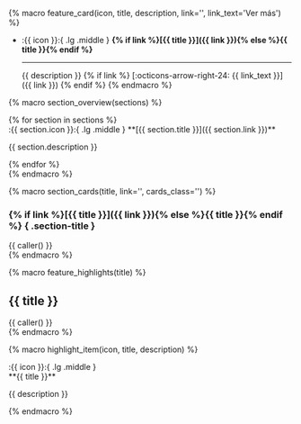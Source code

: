 {% macro feature_card(icon, title, description, link='', link_text='Ver más') %}
-   :{{ icon }}:{ .lg .middle } **{% if link %}[{{ title }}]({{ link }}){% else %}{{ title }}{% endif %}**

    ---

    {{ description }}
    {% if link %}
    [:octicons-arrow-right-24: {{ link_text }}]({{ link }})
    {% endif %}
{% endmacro %}

{% macro section_overview(sections) %}
<div class="section-overview" markdown>
{% for section in sections %}
<div class="overview-item" markdown>
:{{ section.icon }}:{ .lg .middle } **[{{ section.title }}]({{ section.link }})**

{{ section.description }}
</div>
{% endfor %}
</div>
{% endmacro %}

{% macro section_cards(title, link='', cards_class='') %}
### {% if link %}[{{ title }}]({{ link }}){% else %}{{ title }}{% endif %} { .section-title }

<div class="grid cards" markdown>
{{ caller() }}
</div>
{% endmacro %}

{% macro feature_highlights(title) %}
## {{ title }}

<div class="feature-highlights" markdown>
{{ caller() }}
</div>
{% endmacro %}

{% macro highlight_item(icon, title, description) %}
<div class="highlight-item" markdown>
:{{ icon }}:{ .lg .middle }

<div class="content" markdown>
**{{ title }}**

{{ description }}
</div>
</div>
{% endmacro %} 